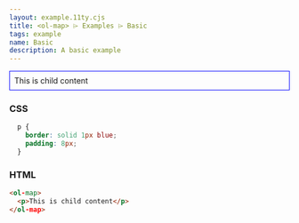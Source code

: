 ```yaml
---
layout: example.11ty.cjs
title: <ol-map> ⌲ Examples ⌲ Basic
tags: example
name: Basic
description: A basic example
---
```


<style>
  ol-map p {
    border: solid 1px blue;
    padding: 8px;
  }
</style>
<ol-map>
  <p>This is child content</p>
</ol-map>

<h3>CSS</h3>

```css
  p {
    border: solid 1px blue;
    padding: 8px;
  }
```

<h3>HTML</h3>

```html
<ol-map>
  <p>This is child content</p>
</ol-map>
```

